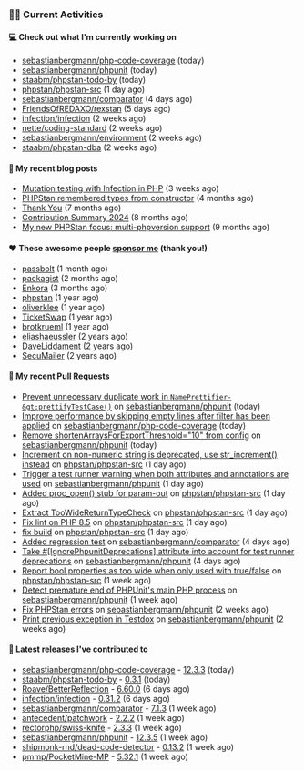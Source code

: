 ### 👨‍💻 Current Activities


#### 💻 Check out what I'm currently working on

- [sebastianbergmann/php-code-coverage](https://github.com/sebastianbergmann/php-code-coverage) (today)
- [sebastianbergmann/phpunit](https://github.com/sebastianbergmann/phpunit) (today)
- [staabm/phpstan-todo-by](https://github.com/staabm/phpstan-todo-by) (today)
- [phpstan/phpstan-src](https://github.com/phpstan/phpstan-src) (1 day ago)
- [sebastianbergmann/comparator](https://github.com/sebastianbergmann/comparator) (4 days ago)
- [FriendsOfREDAXO/rexstan](https://github.com/FriendsOfREDAXO/rexstan) (5 days ago)
- [infection/infection](https://github.com/infection/infection) (2 weeks ago)
- [nette/coding-standard](https://github.com/nette/coding-standard) (2 weeks ago)
- [sebastianbergmann/environment](https://github.com/sebastianbergmann/environment) (2 weeks ago)
- [staabm/phpstan-dba](https://github.com/staabm/phpstan-dba) (2 weeks ago)


#### 📜 My recent blog posts

- [Mutation testing with Infection in PHP](https://staabm.github.io/2025/08/01/infection-php-mutation-testing.html) (3 weeks ago)
- [PHPStan remembered types from constructor](https://staabm.github.io/2025/04/15/phpstan-remember-constructor-types.html) (4 months ago)
- [Thank You](https://staabm.github.io/2025/01/24/thank-you.html) (7 months ago)
- [Contribution Summary 2024](https://staabm.github.io/2024/12/11/contribution-summary-2024.html) (8 months ago)
- [My new PHPStan focus: multi-phpversion support](https://staabm.github.io/2024/11/28/phpstan-php-version-in-scope.html) (9 months ago)


#### ❤️ These awesome people [sponsor me](https://github.com/sponsors/staabm) (thank you!)

- [passbolt](https://github.com/passbolt) (1 month ago)
- [packagist](https://github.com/packagist) (2 months ago)
- [Enkora](https://github.com/Enkora) (3 months ago)
- [phpstan](https://github.com/phpstan) (1 year ago)
- [oliverklee](https://github.com/oliverklee) (1 year ago)
- [TicketSwap](https://github.com/TicketSwap) (1 year ago)
- [brotkrueml](https://github.com/brotkrueml) (1 year ago)
- [eliashaeussler](https://github.com/eliashaeussler) (2 years ago)
- [DaveLiddament](https://github.com/DaveLiddament) (2 years ago)
- [SecuMailer](https://github.com/SecuMailer) (2 years ago)


#### 🔨 My recent Pull Requests

- [Prevent unnecessary duplicate work in `NamePrettifier-&gt;prettifyTestCase()`](https://github.com/sebastianbergmann/phpunit/pull/6339) on [sebastianbergmann/phpunit](https://github.com/sebastianbergmann/phpunit) (today)
- [Improve performance by skipping empty lines after filter has been applied](https://github.com/sebastianbergmann/php-code-coverage/pull/1085) on [sebastianbergmann/php-code-coverage](https://github.com/sebastianbergmann/php-code-coverage) (today)
- [Remove shortenArraysForExportThreshold=&#34;10&#34; from config](https://github.com/sebastianbergmann/phpunit/pull/6337) on [sebastianbergmann/phpunit](https://github.com/sebastianbergmann/phpunit) (today)
- [Increment on non-numeric string is deprecated, use str_increment() instead](https://github.com/phpstan/phpstan-src/pull/4262) on [phpstan/phpstan-src](https://github.com/phpstan/phpstan-src) (1 day ago)
- [Trigger a test runner warning when both attributes and annotations are used](https://github.com/sebastianbergmann/phpunit/pull/6336) on [sebastianbergmann/phpunit](https://github.com/sebastianbergmann/phpunit) (1 day ago)
- [Added proc_open() stub for param-out](https://github.com/phpstan/phpstan-src/pull/4261) on [phpstan/phpstan-src](https://github.com/phpstan/phpstan-src) (1 day ago)
- [Extract TooWideReturnTypeCheck](https://github.com/phpstan/phpstan-src/pull/4260) on [phpstan/phpstan-src](https://github.com/phpstan/phpstan-src) (1 day ago)
- [Fix lint on PHP 8.5](https://github.com/phpstan/phpstan-src/pull/4259) on [phpstan/phpstan-src](https://github.com/phpstan/phpstan-src) (1 day ago)
- [fix build](https://github.com/phpstan/phpstan-src/pull/4258) on [phpstan/phpstan-src](https://github.com/phpstan/phpstan-src) (1 day ago)
- [Added regression test](https://github.com/sebastianbergmann/comparator/pull/131) on [sebastianbergmann/comparator](https://github.com/sebastianbergmann/comparator) (4 days ago)
- [Take #[IgnorePhpunitDeprecations] attribute into account for test runner deprecations](https://github.com/sebastianbergmann/phpunit/pull/6331) on [sebastianbergmann/phpunit](https://github.com/sebastianbergmann/phpunit) (4 days ago)
- [Report bool properties as too wide when only used with true/false](https://github.com/phpstan/phpstan-src/pull/4243) on [phpstan/phpstan-src](https://github.com/phpstan/phpstan-src) (1 week ago)
- [Detect premature end of PHPUnit&#39;s main PHP process](https://github.com/sebastianbergmann/phpunit/pull/6319) on [sebastianbergmann/phpunit](https://github.com/sebastianbergmann/phpunit) (1 week ago)
- [Fix PHPStan errors](https://github.com/sebastianbergmann/phpunit/pull/6317) on [sebastianbergmann/phpunit](https://github.com/sebastianbergmann/phpunit) (2 weeks ago)
- [Print previous exception in Testdox](https://github.com/sebastianbergmann/phpunit/pull/6316) on [sebastianbergmann/phpunit](https://github.com/sebastianbergmann/phpunit) (2 weeks ago)


#### 🔭 Latest releases I've contributed to

- [sebastianbergmann/php-code-coverage](https://github.com/sebastianbergmann/php-code-coverage) - [12.3.3](https://github.com/sebastianbergmann/php-code-coverage/releases/tag/12.3.3) (today)
- [staabm/phpstan-todo-by](https://github.com/staabm/phpstan-todo-by) - [0.3.1](https://github.com/staabm/phpstan-todo-by/releases/tag/0.3.1) (today)
- [Roave/BetterReflection](https://github.com/Roave/BetterReflection) - [6.60.0](https://github.com/Roave/BetterReflection/releases/tag/6.60.0) (6 days ago)
- [infection/infection](https://github.com/infection/infection) - [0.31.2](https://github.com/infection/infection/releases/tag/0.31.2) (6 days ago)
- [sebastianbergmann/comparator](https://github.com/sebastianbergmann/comparator) - [7.1.3](https://github.com/sebastianbergmann/comparator/releases/tag/7.1.3) (1 week ago)
- [antecedent/patchwork](https://github.com/antecedent/patchwork) - [2.2.2](https://github.com/antecedent/patchwork/releases/tag/2.2.2) (1 week ago)
- [rectorphp/swiss-knife](https://github.com/rectorphp/swiss-knife) - [2.3.3](https://github.com/rectorphp/swiss-knife/releases/tag/2.3.3) (1 week ago)
- [sebastianbergmann/phpunit](https://github.com/sebastianbergmann/phpunit) - [12.3.5](https://github.com/sebastianbergmann/phpunit/releases/tag/12.3.5) (1 week ago)
- [shipmonk-rnd/dead-code-detector](https://github.com/shipmonk-rnd/dead-code-detector) - [0.13.2](https://github.com/shipmonk-rnd/dead-code-detector/releases/tag/0.13.2) (1 week ago)
- [pmmp/PocketMine-MP](https://github.com/pmmp/PocketMine-MP) - [5.32.1](https://github.com/pmmp/PocketMine-MP/releases/tag/5.32.1) (1 week ago)
